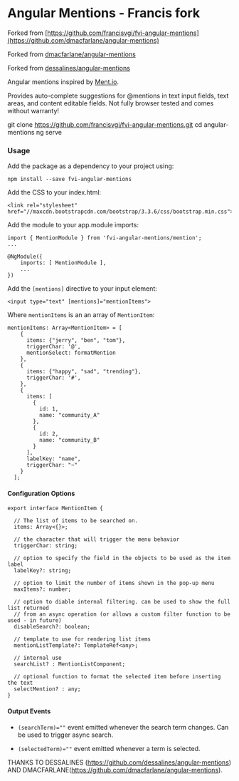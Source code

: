 # Angular Mentions - Francis fork

Forked from [https://github.com/francisvgi/fvi-angular-mentions](https://github.com/dmacfarlane/angular-mentions)

Forked from [dmacfarlane/angular-mentions](https://github.com/dmacfarlane/angular-mentions)

Forked from [dessalines/angular-mentions](https://github.com/dessalines/angular-mentions)

Angular mentions inspired by [Ment.io](https://github.com/jeff-collins/ment.io).

Provides auto-complete suggestions for @mentions in text input fields, text areas,
and content editable fields. Not fully browser tested and comes without warranty!

git clone https://github.com/francisvgi/fvi-angular-mentions.git
cd angular-mentions
ng serve

### Usage

Add the package as a dependency to your project using:

    npm install --save fvi-angular-mentions

Add the CSS to your index.html:

    <link rel="stylesheet" href="//maxcdn.bootstrapcdn.com/bootstrap/3.3.6/css/bootstrap.min.css">

Add the module to your app.module imports:

    import { MentionModule } from 'fvi-angular-mentions/mention';
    ...

    @NgModule({
        imports: [ MentionModule ],
        ...
    })

Add the `[mentions]` directive to your input element:

    <input type="text" [mentions]="mentionItems">

Where `mentionItems` is an an array of `MentionItem`:

```
mentionItems: Array<MentionItem> = [
    {
      items: {"jerry", "ben", "tom"},
      triggerChar: '@',
	  mentionSelect: formatMention
    },
    {
      items: {"happy", "sad", "trending"},
      triggerChar: '#',
    },
    {
      items: [
        {
          id: 1,
          name: "community_A"
        },
        {
          id: 2,
          name: "community_B"
        }
      ],
      labelKey: "name",
      triggerChar: "~"
    }
  ];
```

#### Configuration Options

```
export interface MentionItem {

  // The list of items to be searched on.
  items: Array<{}>;

  // the character that will trigger the menu behavior
  triggerChar: string;

  // option to specify the field in the objects to be used as the item label
  labelKey?: string;

  // option to limit the number of items shown in the pop-up menu
  maxItems?: number;

  // option to diable internal filtering. can be used to show the full list returned
  // from an async operation (or allows a custom filter function to be used - in future)
  disableSearch?: boolean;

  // template to use for rendering list items
  mentionListTemplate?: TemplateRef<any>;

  // internal use
  searchList? : MentionListComponent;
  
  // optional function to format the selected item before inserting the text
  selectMention? : any;
}
```


#### Output Events

- `(searchTerm)=""` event emitted whenever the search term changes. Can be used to trigger async search.

- `(selectedTerm)=""` event emitted whenever a term is selected.

THANKS TO DESSALINES (https://github.com/dessalines/angular-mentions) AND DMACFARLANE(https://github.com/dmacfarlane/angular-mentions).


